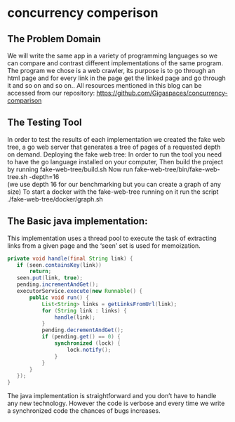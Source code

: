 # concurrency comperison
 
## The Problem Domain
   We will write the same app in a variety of programming languages so we can compare and contrast different implementations of the same program.
   The program we chose is a web crawler, its purpose is to go through an html page and for every link in the page get the linked page and go through it and so on and so on..
   All resources mentioned in this blog can be accessed from our repository: 
   https://github.com/Gigaspaces/concurrency-comparison


## The Testing Tool
   In order to test the results of each implementation we created the fake web tree, a go web server that generates a tree of pages of a requested depth on demand.
   Deploying the fake web tree:
   In order to run the tool you need to have the go language installed on your computer, 
   Then build the project by running fake-web-tree/build.sh
   Now run fake-web-tree/bin/fake-web-tree.sh -depth=16  
   (we use depth 16 for our benchmarking but you can create a graph of any size) 
   To start a docker with the fake-web-tree running on it run the script  ./fake-web-tree/docker/graph.sh

## The Basic java implementation:
This implementation uses a thread pool to execute the task of extracting links  from a given page and the ‘seen’ set is used for memoization.


```java
private void handle(final String link) {
   if (seen.containsKey(link))
       return;
   seen.put(link, true);
   pending.incrementAndGet();
   executorService.execute(new Runnable() {
       public void run() {
           List<String> links = getLinksFromUrl(link);
           for (String link : links) {
               handle(link);
           }
           pending.decrementAndGet();
           if (pending.get() == 0) {
               synchronized (lock) {
                   lock.notify();
               }
           }
       }
   });
}
```

The java implementation is straightforward and you don’t have to handle any new technology. 
However the code is verbose and  every time we write a synchronized code the chances of bugs increases.
